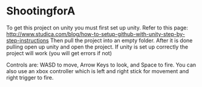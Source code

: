 # ShootingforA


To get this project on unity you must first set up unity.
Refer to this page: http://www.studica.com/blog/how-to-setup-github-with-unity-step-by-step-instructions
Then pull the project into an empty folder.
After it is done pulling open up unity and open the project.
If unity is set up correctly the project will work (you will get errors if not)


 Controls are: WASD to move, Arrow Keys to look, and Space to fire.
  You can also use an xbox controller which is left and right stick for movement and right trigger to fire.
